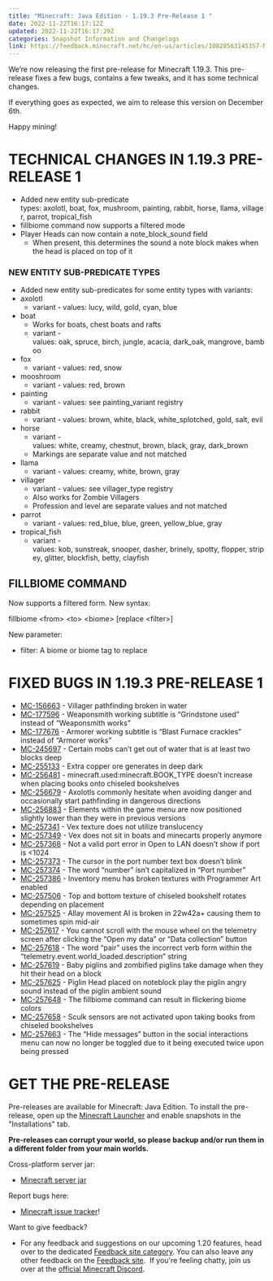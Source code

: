 ```yaml
---
title: "Minecraft: Java Edition - 1.19.3 Pre-Release 1 "
date: 2022-11-22T16:17:12Z
updated: 2022-11-22T16:17:29Z
categories: Snapshot Information and Changelogs
link: https://feedback.minecraft.net/hc/en-us/articles/10828563145357-Minecraft-Java-Edition-1-19-3-Pre-Release-1-
---
```


We’re now releasing the first pre-release for Minecraft 1.19.3. This pre-release fixes a few bugs, contains a few tweaks, and it has some technical changes.

If everything goes as expected, we aim to release this version on December 6th.

Happy mining!

# TECHNICAL CHANGES IN 1.19.3 PRE-RELEASE 1

- Added new entity sub-predicate types: axolotl, boat, fox, mushroom, painting, rabbit, horse, llama, villager, parrot, tropical_fish
- fillbiome command now supports a filtered mode
- Player Heads can now contain a note_block_sound field
  - When present, this determines the sound a note block makes when the head is placed on top of it

### NEW ENTITY SUB-PREDICATE TYPES

- Added new entity sub-predicates for some entity types with variants:
- axolotl
  - variant - values: lucy, wild, gold, cyan, blue
- boat
  - Works for boats, chest boats and rafts
  - variant - values: oak, spruce, birch, jungle, acacia, dark_oak, mangrove, bamboo
- fox
  - variant - values: red, snow
- mooshroom
  - variant - values: red, brown
- painting
  - variant - values: see painting_variant registry
- rabbit
  - variant - values: brown, white, black, white_splotched, gold, salt, evil
- horse
  - variant - values: white, creamy, chestnut, brown, black, gray, dark_brown
  - Markings are separate value and not matched
- llama
  - variant - values: creamy, white, brown, gray
- villager
  - variant - values: see villager_type registry
  - Also works for Zombie Villagers
  - Profession and level are separate values and not matched
- parrot
  - variant - values: red_blue, blue, green, yellow_blue, gray
- tropical_fish
  - variant - values: kob, sunstreak, snooper, dasher, brinely, spotty, flopper, stripey, glitter, blockfish, betty, clayfish

## FILLBIOME COMMAND

Now supports a filtered form. New syntax:

fillbiome \<from\> \<to\> \<biome\> \[replace \<filter\>\]

New parameter:

- filter: A biome or biome tag to replace

# FIXED BUGS IN 1.19.3 PRE-RELEASE 1

- [MC-156663](https://bugs.mojang.com/browse/MC-156663) - Villager pathfinding broken in water
- [MC-177596](https://bugs.mojang.com/browse/MC-177596) - Weaponsmith working subtitle is “Grindstone used” instead of “Weaponsmith works”
- [MC-177676](https://bugs.mojang.com/browse/MC-177676) - Armorer working subtitle is “Blast Furnace crackles” instead of “Armorer works”
- [MC-245697](https://bugs.mojang.com/browse/MC-245697) - Certain mobs can’t get out of water that is at least two blocks deep
- [MC-255133](https://bugs.mojang.com/browse/MC-255133) - Extra copper ore generates in deep dark
- [MC-256481](https://bugs.mojang.com/browse/MC-256481) - minecraft.used:minecraft.BOOK_TYPE doesn’t increase when placing books onto chiseled bookshelves
- [MC-256679](https://bugs.mojang.com/browse/MC-256679) - Axolotls commonly hesitate when avoiding danger and occasionally start pathfinding in dangerous directions
- [MC-256883](https://bugs.mojang.com/browse/MC-256883) - Elements within the game menu are now positioned slightly lower than they were in previous versions
- [MC-257341](https://bugs.mojang.com/browse/MC-257341) - Vex texture does not utilize translucency
- [MC-257349](https://bugs.mojang.com/browse/MC-257349) - Vex does not sit in boats and minecarts properly anymore
- [MC-257368](https://bugs.mojang.com/browse/MC-257368) - Not a valid port error in Open to LAN doesn’t show if port is \<1024
- [MC-257373](https://bugs.mojang.com/browse/MC-257373) - The cursor in the port number text box doesn’t blink
- [MC-257374](https://bugs.mojang.com/browse/MC-257374) - The word “number” isn’t capitalized in “Port number”
- [MC-257386](https://bugs.mojang.com/browse/MC-257386) - Inventory menu has broken textures with Programmer Art enabled
- [MC-257506](https://bugs.mojang.com/browse/MC-257506) - Top and bottom texture of chiseled bookshelf rotates depending on placement
- [MC-257525](https://bugs.mojang.com/browse/MC-257525) - Allay movement AI is broken in 22w42a+ causing them to sometimes spin mid-air
- [MC-257617](https://bugs.mojang.com/browse/MC-257617) - You cannot scroll with the mouse wheel on the telemetry screen after clicking the “Open my data” or “Data collection” button
- [MC-257618](https://bugs.mojang.com/browse/MC-257618) - The word “pair” uses the incorrect verb form within the “telemetry.event.world_loaded.description” string
- [MC-257619](https://bugs.mojang.com/browse/MC-257619) - Baby piglins and zombified piglins take damage when they hit their head on a block
- [MC-257625](https://bugs.mojang.com/browse/MC-257625) - Piglin Head placed on noteblock play the piglin angry sound instead of the piglin ambient sound
- [MC-257648](https://bugs.mojang.com/browse/MC-257648) - The fillbiome command can result in flickering biome colors
- [MC-257658](https://bugs.mojang.com/browse/MC-257658) - Sculk sensors are not activated upon taking books from chiseled bookshelves
- [MC-257663](https://bugs.mojang.com/browse/MC-257663) - The “Hide messages” button in the social interactions menu can now no longer be toggled due to it being executed twice upon being pressed

# GET THE PRE-RELEASE

Pre-releases are available for Minecraft: Java Edition. To install the pre-release, open up the [Minecraft Launcher](https://www.minecraft.net/download.html) and enable snapshots in the "Installations" tab.

**Pre-releases can corrupt your world, so please backup and/or run them in a different folder from your main worlds.**

Cross-platform server jar:

- [Minecraft server jar](https://piston-data.mojang.com/v1/objects/046fee78cd174105cb9b958a8459c0405ab19959/server.jar)

Report bugs here:

- [Minecraft issue tracker](https://bugs.mojang.com/browse/MC)!

Want to give feedback?

- For any feedback and suggestions on our upcoming 1.20 features, head over to the dedicated [Feedback site category](https://aka.ms/MC120Feedback). You can also leave any other feedback on the [Feedback site](https://aka.ms/JavaSnapshotFeedback).  If you're feeling chatty, join us over at the [official Minecraft Discord](https://discordapp.com/invite/minecraft).
